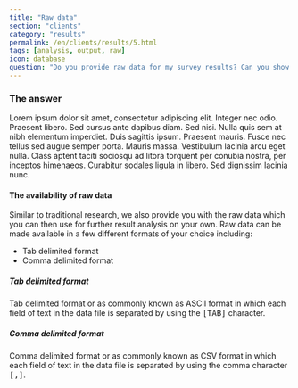 ```yaml
---
title: "Raw data"
section: "clients"
category: "results"
permalink: /en/clients/results/5.html
tags: [analysis, output, raw]
icon: database
question: "Do you provide raw data for my survey results? Can you show me the example of how the raw data looks like?"
---
```


### <i class="pe-anchor pe-fw"></i> The answer

Lorem ipsum dolor sit amet, consectetur adipiscing elit. Integer nec odio. Praesent libero. Sed cursus ante dapibus diam. Sed nisi. Nulla quis sem at nibh elementum imperdiet. Duis sagittis ipsum. Praesent mauris. Fusce nec tellus sed augue semper porta. Mauris massa. Vestibulum lacinia arcu eget nulla. Class aptent taciti sociosqu ad litora torquent per conubia nostra, per inceptos himenaeos. Curabitur sodales ligula in libero. Sed dignissim lacinia nunc.


#### The availability of raw data

Similar to traditional research, we also provide you with the raw data which you can then use for further result analysis on your own. Raw data  can be made available in a few different formats of your choice including:

* Tab delimited format
* Comma delimited format

##### Tab delimited format

Tab delimited format or as commonly known as ASCII format in which each field of text in the data file is separated by using the <kbd>[TAB]</kbd> character.

##### Comma delimited format

Comma delimited format or as commonly known as CSV format in which each field of text in the data file is separated by using the comma character <kbd>[,]</kbd>.
